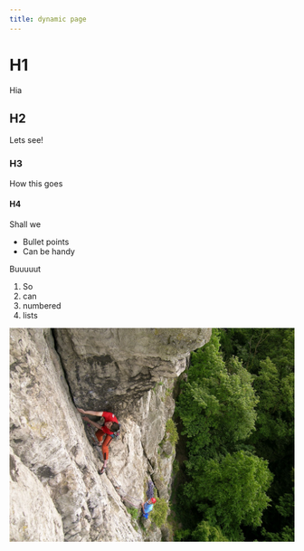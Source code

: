```yaml
---
title: dynamic page
---
```


# H1

Hia

## H2

Lets see!

### H3

How this goes

#### H4

Shall we

- Bullet points
- Can be handy

Buuuuut

1. So
2. can
3. numbered
4. lists

![](../images/329144.jpeg)
